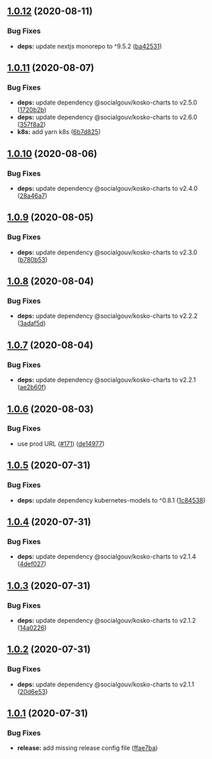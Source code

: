 ## [1.0.12](https://github.com/SocialGouv/emjpm-portail/compare/v1.0.11...v1.0.12) (2020-08-11)


### Bug Fixes

* **deps:** update nextjs monorepo to ^9.5.2 ([ba42531](https://github.com/SocialGouv/emjpm-portail/commit/ba4253105aa49def0dad522ffd15f42d5f7404ac))

## [1.0.11](https://github.com/SocialGouv/emjpm-portail/compare/v1.0.10...v1.0.11) (2020-08-07)


### Bug Fixes

* **deps:** update dependency @socialgouv/kosko-charts to v2.5.0 ([1720b2b](https://github.com/SocialGouv/emjpm-portail/commit/1720b2b2b014d87384fc1596611b310d491797b4))
* **deps:** update dependency @socialgouv/kosko-charts to v2.6.0 ([357f8a2](https://github.com/SocialGouv/emjpm-portail/commit/357f8a2ef2af0c44d334e5527d20c140e279acc8))
* **k8s:** add yarn k8s ([6b7d825](https://github.com/SocialGouv/emjpm-portail/commit/6b7d825b28d76fb1d77000b70f512799a943cc27))

## [1.0.10](https://github.com/SocialGouv/emjpm-portail/compare/v1.0.9...v1.0.10) (2020-08-06)


### Bug Fixes

* **deps:** update dependency @socialgouv/kosko-charts to v2.4.0 ([28a46a7](https://github.com/SocialGouv/emjpm-portail/commit/28a46a7276c691682a1541a434c75fa15caa0efd))

## [1.0.9](https://github.com/SocialGouv/emjpm-portail/compare/v1.0.8...v1.0.9) (2020-08-05)


### Bug Fixes

* **deps:** update dependency @socialgouv/kosko-charts to v2.3.0 ([b780b53](https://github.com/SocialGouv/emjpm-portail/commit/b780b536267a3bebfa0571d27cb272e37cb9fed8))

## [1.0.8](https://github.com/SocialGouv/emjpm-portail/compare/v1.0.7...v1.0.8) (2020-08-04)


### Bug Fixes

* **deps:** update dependency @socialgouv/kosko-charts to v2.2.2 ([3adaf5d](https://github.com/SocialGouv/emjpm-portail/commit/3adaf5d800bc8ebca1c5f9d75820cbe5cda60fd7))

## [1.0.7](https://github.com/SocialGouv/emjpm-portail/compare/v1.0.6...v1.0.7) (2020-08-04)


### Bug Fixes

* **deps:** update dependency @socialgouv/kosko-charts to v2.2.1 ([ae2b60f](https://github.com/SocialGouv/emjpm-portail/commit/ae2b60fcee14d7c9ab5c2b72ba7b9094ea69e4cf))

## [1.0.6](https://github.com/SocialGouv/emjpm-portail/compare/v1.0.5...v1.0.6) (2020-08-03)


### Bug Fixes

* use prod URL ([#171](https://github.com/SocialGouv/emjpm-portail/issues/171)) ([de14977](https://github.com/SocialGouv/emjpm-portail/commit/de1497779b157795ca3942858bc53a1406d17dad))

## [1.0.5](https://github.com/SocialGouv/emjpm-portail/compare/v1.0.4...v1.0.5) (2020-07-31)


### Bug Fixes

* **deps:** update dependency kubernetes-models to ^0.8.1 ([1c84538](https://github.com/SocialGouv/emjpm-portail/commit/1c845386b118b47e5a91b6396104f09ddb685445))

## [1.0.4](https://github.com/SocialGouv/emjpm-portail/compare/v1.0.3...v1.0.4) (2020-07-31)


### Bug Fixes

* **deps:** update dependency @socialgouv/kosko-charts to v2.1.4 ([4def027](https://github.com/SocialGouv/emjpm-portail/commit/4def027dea3772de616c84e4efe26b65c9da5184))

## [1.0.3](https://github.com/SocialGouv/emjpm-portail/compare/v1.0.2...v1.0.3) (2020-07-31)


### Bug Fixes

* **deps:** update dependency @socialgouv/kosko-charts to v2.1.2 ([14a0226](https://github.com/SocialGouv/emjpm-portail/commit/14a0226131846787f7936fe5a7e514aaec282249))

## [1.0.2](https://github.com/SocialGouv/emjpm-portail/compare/v1.0.1...v1.0.2) (2020-07-31)


### Bug Fixes

* **deps:** update dependency @socialgouv/kosko-charts to v2.1.1 ([20d6e53](https://github.com/SocialGouv/emjpm-portail/commit/20d6e53eb13670d624842154ea50772f4e5afa33))

## [1.0.1](https://github.com/SocialGouv/emjpm-portail/compare/v1.0.0...v1.0.1) (2020-07-31)


### Bug Fixes

* **release:** add missing release config file ([ffae7ba](https://github.com/SocialGouv/emjpm-portail/commit/ffae7bab57dfc6e2626b300b06276836c65c1c25))
